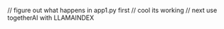 

// figure out what happens in app1.py first
// cool its working
// next use togetherAI with LLAMAINDEX
